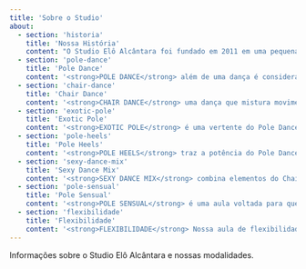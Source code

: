 ```yaml
---
title: 'Sobre o Studio'
about:
  - section: 'historia'
    title: 'Nossa História'
    content: "O Studio Elô Alcântara foi fundado em 2011 em uma pequena sala dentro de um salão de beleza em Curitiba (PR). Hoje, conta com uma estrutura acolhedora, equipada com oito barras de pole, localizado na Rua Chile, 1603, no bairro Rebouças, uma região de fácil acesso com estacionamento próprio gratuito. Em 2015, nasceu a Cia Elô Alcântara, a primeira companhia de Pole Dance do Brasil. Responsável por uma série de espetáculos autorais e releituras que combinam o Pole Dance com outras expressões artísticas. Entre as produções estão: Romeu e Julieta (2015), Burlesque (2016), Brasilidades – História do Samba (2017), Los Siete Pecados (2018), A Bela e a Fera (2018), De Volta para os Anos 80 (2019), A Caixa de Pandora (2021), O Rei Leão (2022), Moulin Rouge (2023) e L'amour à Paris (2024)."
  - section: 'pole-dance'
    title: 'Pole Dance'
    content: '<strong>POLE DANCE</strong> além de uma dança é considerado uma atividade física e artística completa. Combina elementos de dança, acrobacias e ginástica, exigindo força, flexibilidade, coordenação motora e resistência física.'
  - section: 'chair-dance'
    title: 'Chair Dance'
    content: '<strong>CHAIR DANCE</strong> uma dança que mistura movimentos sensuais e elegantes ao redor de uma cadeira. Com influências do jazz, burlesque e contemporâneo, essa prática valoriza a expressão corporal, a coordenação e a fluidez dos movimentos.'
  - section: 'exotic-pole'
    title: 'Exotic Pole'
    content: '<strong>EXOTIC POLE</strong> é uma vertente do Pole Dance que combina coreografia, acrobacias, transições fluídas ou de impacto. O salto alto, especialmente o Pleaser com meia pata, é parte essencial da modalidade é ele que caracteriza a modalidade. Não é apenas um acessório, ele se torna uma extensão do corpo, permitindo giros, quedas, transições no chão, tricks específicos.'
  - section: 'pole-heels'
    title: 'Pole Heels'
    content: '<strong>POLE HEELS</strong> traz a potência do Pole Dance com o charme dos saltos altos. Inspirada no Exotic Pole, essa vertente enfatiza a fluidez, o controle corporal e a sensualidade, com coreografias envolventes que realçam a beleza e a presença de quem pratica. A diferença dessa modalidade é que passamos por todos os tipos de saltos. O que determina se iremos usar o salto de heels, pleaser ou de dança é a intensidade é a proposta da coreografia.'
  - section: 'sexy-dance-mix'
    title: 'Sexy Dance Mix'
    content: '<strong>SEXY DANCE MIX</strong> combina elementos do Chair Dance, Pole Dance e Floorwork, criando uma experiência única e libertadora. As coreografias integram força, sensualidade e criatividade. '
  - section: 'pole-sensual'
    title: 'Pole Sensual'
    content: '<strong>POLE SENSUAL</strong> é uma aula voltada para quem deseja explorar o Pole Dance com mais fluidez, leveza e expressão corporal. Os movimentos são sinuosos, envolventes e contínuos, focando nas transições, na musicalidade e na sensualidade consciente. A coreografia é o coração da aula o objetivo é se conectar com o próprio corpo e com a emoção. '
  - section: 'flexibilidade'
    title: 'Flexibilidade'
    content: '<strong>FLEXIBILIDADE</strong> Nossa aula de flexibilidade é voltada para o desenvolvimento e melhoramento da mobilidade, alongamento e consciência corporal através de exercícios direcionados e técnicas seguras.'
---
```


Informações sobre o Studio Elô Alcântara e nossas modalidades.
